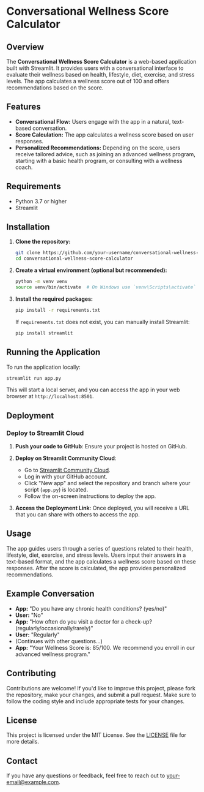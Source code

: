 
# Conversational Wellness Score Calculator

## Overview

The **Conversational Wellness Score Calculator** is a web-based application built with Streamlit. It provides users with a conversational interface to evaluate their wellness based on health, lifestyle, diet, exercise, and stress levels. The app calculates a wellness score out of 100 and offers recommendations based on the score.

## Features

- **Conversational Flow:** Users engage with the app in a natural, text-based conversation.
- **Score Calculation:** The app calculates a wellness score based on user responses.
- **Personalized Recommendations:** Depending on the score, users receive tailored advice, such as joining an advanced wellness program, starting with a basic health program, or consulting with a wellness coach.

## Requirements

- Python 3.7 or higher
- Streamlit

## Installation

1. **Clone the repository:**
   ```bash
   git clone https://github.com/your-username/conversational-wellness-score-calculator.git
   cd conversational-wellness-score-calculator
   ```

2. **Create a virtual environment (optional but recommended):**
   ```bash
   python -m venv venv
   source venv/bin/activate  # On Windows use `venv\Scripts\activate`
   ```

3. **Install the required packages:**
   ```bash
   pip install -r requirements.txt
   ```

   If `requirements.txt` does not exist, you can manually install Streamlit:
   ```bash
   pip install streamlit
   ```

## Running the Application

To run the application locally:
```bash
streamlit run app.py
```

This will start a local server, and you can access the app in your web browser at `http://localhost:8501`.

## Deployment

### Deploy to Streamlit Cloud

1. **Push your code to GitHub**: Ensure your project is hosted on GitHub.

2. **Deploy on Streamlit Community Cloud**:
   - Go to [Streamlit Community Cloud](https://streamlit.io/cloud).
   - Log in with your GitHub account.
   - Click "New app" and select the repository and branch where your script (`app.py`) is located.
   - Follow the on-screen instructions to deploy the app.

3. **Access the Deployment Link**: Once deployed, you will receive a URL that you can share with others to access the app.

## Usage

The app guides users through a series of questions related to their health, lifestyle, diet, exercise, and stress levels. Users input their answers in a text-based format, and the app calculates a wellness score based on these responses. After the score is calculated, the app provides personalized recommendations.

## Example Conversation

- **App:** "Do you have any chronic health conditions? (yes/no)"
- **User:** "No"
- **App:** "How often do you visit a doctor for a check-up? (regularly/occasionally/rarely)"
- **User:** "Regularly"
- (Continues with other questions...)
- **App:** "Your Wellness Score is: 85/100. We recommend you enroll in our advanced wellness program."

## Contributing

Contributions are welcome! If you'd like to improve this project, please fork the repository, make your changes, and submit a pull request. Make sure to follow the coding style and include appropriate tests for your changes.

## License

This project is licensed under the MIT License. See the [LICENSE](LICENSE) file for more details.

## Contact

If you have any questions or feedback, feel free to reach out to [your-email@example.com](mailto:thiruveedulasujith6502@gmail.com).
